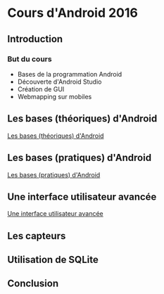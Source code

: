 # Cours d'Android 2016

## Introduction

### But du cours

* Bases de la programmation Android
* Découverte d'Android Studio
* Création de GUI
* Webmapping sur mobiles

## Les bases (théoriques) d'Android

[Les bases (théoriques) d'Android](../1_les_bases_theoriques_d_android/README.md)

## Les bases (pratiques) d'Android

[Les bases (pratiques) d'Android](../2_les_bases_pratiques_d_android/README.md)

## Une interface utilisateur avancée

[Une interface utilisateur avancée](../3_interface_utilisateur/README.md)

## Les capteurs

## Utilisation de SQLite

## Conclusion
